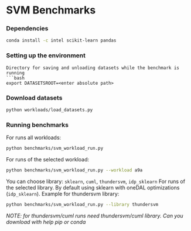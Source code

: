 # SVM Benchmarks

### Dependencies

```bash
conda install -c intel scikit-learn pandas
```

### Setting up the environment

```
Directory for saving and unloading datasets while the benchmark is running
```bash
export DATASETSROOT=<enter absolute path>
```

### Download datasets

```bash
python workloads/load_datasets.py
```

### Running benchmarks

For runs all workloads:

```bash
python benchmarks/svm_workload_run.py
```

For runs of the selected workload:

```bash
python benchmarks/svm_workload_run.py --workload a9a
```

You can choose library: `sklearn`, `cuml`, `thundersvm`, `idp_sklearn`
For runs of the selected library. 
By default using sklearn with oneDAL optimizations (`idp_sklearn`). 
Example for thundersvm library:

```bash
python benchmarks/svm_workload_run.py --library thundersvm 
```

*NOTE: for thundersvm/cuml runs need thundersvm/cuml library. 
Can you download with help pip or conda*